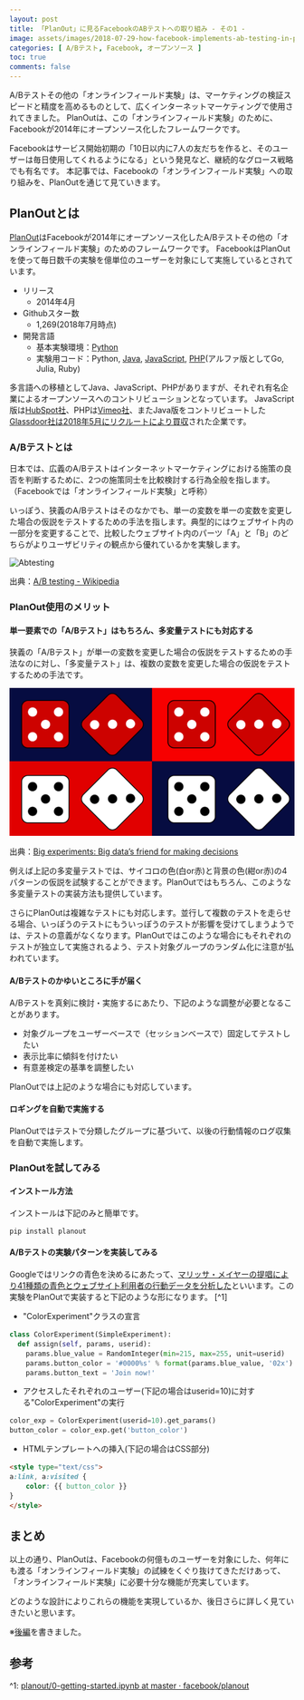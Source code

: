 ```yaml
---
layout: post
title: 「PlanOut」に見るFacebookのABテストへの取り組み - その1 -
image: assets/images/2018-07-29-how-facebook-implements-ab-testing-in-planout.png
categories: [ A/Bテスト, Facebook, オープンソース ]
toc: true
comments: false
---
```

A/Bテストその他の「オンラインフィールド実験」は、マーケティングの検証スピードと精度を高めるものとして、広くインターネットマーケティングで使用されてきました。
PlanOutは、この「オンラインフィールド実験」のために、Facebookが2014年にオープンソース化したフレームワークです。

Facebookはサービス開始初期の「10日以内に7人の友だちを作ると、そのユーザーは毎日使用してくれるようになる」という発見など、継続的なグロース戦略でも有名です。
本記事では、Facebookの「オンラインフィールド実験」への取り組みを、PlanOutを通じて見ていきます。

## PlanOutとは

[PlanOut](https://github.com/facebook/planout)はFacebookが2014年にオープンソース化したA/Bテストその他の「オンラインフィールド実験」のためのフレームワークです。
FacebookはPlanOutを使って毎日数千の実験を億単位のユーザーを対象にして実施しているとされています。

- リリース
  - 2014年4月
- Githubスター数
  - 1,269(2018年7月時点)
- 開発言語
  - 基本実験環境：[Python](https://github.com/facebook/planout)
  - 実験用コード：Python, [Java](https://github.com/Glassdoor/planout4j), [JavaScript](https://github.com/HubSpot/PlanOut.js), [PHP](https://github.com/vimeo/ABLincoln)(アルファ版としてGo, Julia, Ruby)

多言語への移植としてJava、JavaScript、PHPがありますが、それぞれ有名企業によるオープンソースへのコントリビューションとなっています。
JavaScript版は[HubSpot社](https://www.hubspot.com/)、PHPは[Vimeo社](https://vimeo.com/)、またJava版をコントリビュートした[Glassdoor社は2018年5月にリクルートにより買収](https://jp.techcrunch.com/2018/05/09/recruit-glassdoor/)された企業です。

### A/Bテストとは

日本では、広義のA/Bテストはインターネットマーケティングにおける施策の良否を判断するために、2つの施策同士を比較検討する行為全般を指します。（Facebookでは「オンラインフィールド実験」と呼称）

いっぽう、狭義のA/Bテストはそのなかでも、単一の変数を単一の変数を変更した場合の仮説をテストするための手法を指します。典型的にはウェブサイト内の一部分を変更することで、比較したウェブサイト内のパーツ「A」と「B」のどちらがよりユーザビリティの観点から優れているかを実験します。

![Abtesting](https://upload.wikimedia.org/wikipedia/commons/2/2e/A-B_testing_example.png)

出典：[A/B testing - Wikipedia](https://en.wikipedia.org/wiki/A/B_testing)

### PlanOut使用のメリット

#### 単一要素での「A/Bテスト」はもちろん、多変量テストにも対応する

狭義の「A/Bテスト」が単一の変数を変更した場合の仮説をテストするための手法なのに対し、「多変量テスト」は、複数の変数を変更した場合の仮説をテストするための手法です。

![Big experiments](/assets/images/2018-07-29-how-facebook-implements-ab-testing-in-planout-big-experiments.png)

出典：[Big experiments: Big data’s friend for making decisions](https://www.facebook.com/notes/facebook-data-science/big-experiments-big-datas-friend-for-making-decisions/10152160441298859)

例えば上記の多変量テストでは、サイコロの色(白or赤)と背景の色(紺or赤)の4パターンの仮説を試験することができます。PlanOutではもちろん、このような多変量テストの実装方法も提供しています。

さらにPlanOutは複雑なテストにも対応します。並行して複数のテストを走らせる場合、いっぽうのテストにもういっぽうのテストが影響を受けてしまうようでは、テストの意義がなくなります。PlanOutではこのような場合にもそれぞれのテストが独立して実施されるよう、テスト対象グループのランダム化に注意が払われています。

#### A/Bテストのかゆいところに手が届く

A/Bテストを真剣に検討・実施するにあたり、下記のような調整が必要となることがあります。

- 対象グループをユーザーベースで（セッションベースで）固定してテストしたい
- 表示比率に傾斜を付けたい
- 有意差検定の基準を調整したい

PlanOutでは上記のような場合にも対応しています。

#### ロギングを自動で実施する

PlanOutではテストで分類したグループに基づいて、以後の行動情報のログ収集を自動で実施します。

### PlanOutを試してみる

#### インストール方法

インストールは下記のみと簡単です。

```shell
pip install planout
```

#### A/Bテストの実験パターンを実装してみる

Googleではリンクの青色を決めるにあたって、[マリッサ・メイヤーの提唱により41種類の青色とウェブサイト利用者の行動データを分析した](https://toyokeizai.net/articles/-/171160?page=2)といいます。この実験をPlanOutで実装すると下記のような形になります。 [^1]

- "ColorExperiment"クラスの宣言

```python
class ColorExperiment(SimpleExperiment):
  def assign(self, params, userid):
    params.blue_value = RandomInteger(min=215, max=255, unit=userid)
    params.button_color = '#0000%s' % format(params.blue_value, '02x')
    params.button_text = 'Join now!'
```

- アクセスしたそれぞれのユーザー(下記の場合はuserid=10)に対する"ColorExperiment"の実行

```python
color_exp = ColorExperiment(userid=10).get_params()
button_color = color_exp.get('button_color')
```

- HTMLテンプレートへの挿入(下記の場合はCSS部分)

```HTML
<style type="text/css">
a:link, a:visited {
    color: {{ button_color }}
}
</style>
```

## まとめ

以上の通り、PlanOutは、Facebookの何億ものユーザーを対象にした、何年にも渡る「オンラインフィールド実験」の試練をくぐり抜けてきただけあって、「オンラインフィールド実験」に必要十分な機能が充実しています。

どのような設計によりこれらの機能を実現しているか、後日さらに詳しく見ていきたいと思います。

※[後編](/entry/2018/07/29/how-facebook-implements-ab-testing-in-planout-2)を書きました。

## 参考

^1: [planout/0-getting-started.ipynb at master · facebook/planout](https://github.com/facebook/planout/blob/master/contrib/pydata14_tutorial/0-getting-started.ipynb)
